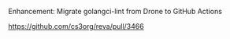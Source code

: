 Enhancement: Migrate golangci-lint from Drone to GitHub Actions

https://github.com/cs3org/reva/pull/3466